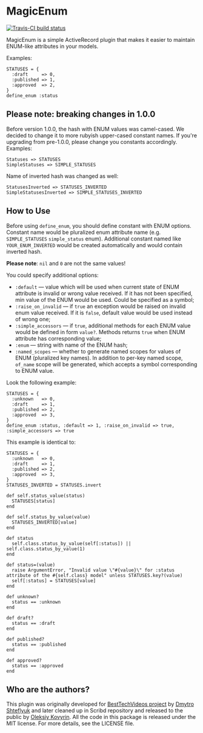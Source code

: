 # MagicEnum

[![Travis-CI build status](https://secure.travis-ci.org/kovyrin/magic-enum.png)](http://travis-ci.org/kovyrin/magic-enum)

MagicEnum is a simple ActiveRecord plugin that makes it easier to maintain ENUM-like attributes in your models.

Examples:

    STATUSES = {
      :draft     => 0,
      :published => 1,
      :approved  => 2,
    }
    define_enum :status

## Please note: breaking changes in 1.0.0

Before version 1.0.0, the hash with ENUM values was camel-cased. We decided to change it to more rubyish upper-cased constant names. If you're upgrading from pre-1.0.0, please
change you constants accordingly. Examples:

    Statuses => STATUSES
    SimpleStatuses => SIMPLE_STATUSES

Name of inverted hash was changed as well:

    StatusesInverted => STATUSES_INVERTED
    SimpleStatusesInverted => SIMPLE_STATUSES_INVERTED

## How to Use

Before using `define_enum`, you should define constant with ENUM options.
Constant name would be pluralized enum attribute name (e.g. `SIMPLE_STATUSES`
`simple_status` enum). Additional constant named like `YOUR_ENUM_INVERTED`
would be created automatically and would contain inverted hash.

**Please note**: `nil` and `0` are not the same values!

You could specify additional options:

* `:default` — value which will be used when current state of ENUM attribute is invalid or wrong value received. If it has not been specified, min value of the ENUM would be used. Could be specified as a symbol;
* `:raise_on_invalid` — if `true` an exception would be raised on invalid enum value received. If it is `false`, default value would be used instead of wrong one;
* `:simple_accessors` — if `true`, additional methods for each ENUM value would be defined in form `value?`. Methods returns `true` when ENUM attribute has corresponding value;
* `:enum` — string with name of the ENUM hash;
* `:named_scopes` — whether to generate named scopes for values of ENUM (pluralized key names). In addition to per-key named scope, `of_name` scope will be generated, which accepts a symbol corresponding to ENUM value.

Look the following example:

    STATUSES = {
      :unknown   => 0,
      :draft     => 1,
      :published => 2,
      :approved  => 3,
    }
    define_enum :status, :default => 1, :raise_on_invalid => true, :simple_accessors => true

This example is identical to:

    STATUSES = {
      :unknown   => 0,
      :draft     => 1,
      :published => 2,
      :approved  => 3,
    }
    STATUSES_INVERTED = STATUSES.invert

    def self.status_value(status)
      STATUSES[status]
    end

    def self.status_by_value(value)
      STATUSES_INVERTED[value]
    end

    def status
      self.class.status_by_value(self[:status]) || self.class.status_by_value(1)
    end

    def status=(value)
      raise ArgumentError, "Invalid value \"#{value}\" for :status attribute of the #{self.class} model" unless STATUSES.key?(value)
      self[:status] = STATUSES[value]
    end

    def unknown?
      status == :unknown
    end

    def draft?
      status == :draft
    end

    def published?
      status == :published
    end

    def approved?
      status == :approved
    end

## Who are the authors?

This plugin was originally developed for [BestTechVideos project](http://www.bestechvideos.com) by [Dmytro Shteflyuk](http://kpumuk.info)
and later cleaned up in Scribd repository and released to the public by [Oleksiy Kovyrin](http://kovyrin.net). All the code in this package is released under
the MIT license. For more details, see the LICENSE file.
